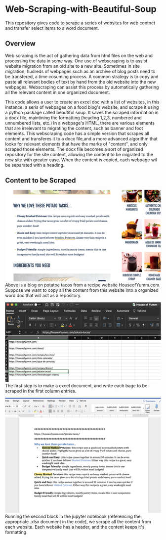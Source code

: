 # Web-Scraping-with-Beautiful-Soup

This repository gives code to scrape a series of websites for web contnet and transfer select items to a word document.

## Overview

Web scraping is the act of gathering data from html files on the web and processing the data in some way.
One use of webscraping is to assist website migration from an old site to a new site. Sometimes in site migration, hudreds
of webpages such as an archive of blog posts need to be transfered, a time cosuming process. A common strategy is to copy
and paste all relevant bodies of text by hand from the old website into the new webpages.
Webscraping can assist this process by automatically gathering all the relevant content in one organized document.

This code allows a user to create an excel doc with a list of websites, in this instance, a seris of webpages on a food blog's
website, and scrape it using a python package called beautiful soup. It saves the scraped information in a docx file,
maintining the formatting (heading 1,2,3, numbered and unnumbered lists, etc.) In a webpage's HTML, there are various 
elements that are irrelevant to migrating the content, such as banner and foot elements. This webscraping code has a simple 
version that scrapes all content and transferes it to a docx file,and a more advanced algorithm that looks for relevant elements 
that have the marks of "content", and only scraped those elements. The docx file becomes a sort of organized repository for the site
content, allowing the content to be migrated to the new site with greater ease. When the content is copied, each webpage wil be
separated with a heading.

## Content to be Scraped

![](images/blog_example.png)
Above is a blog on potatoe tacos from a recipe website HouseofYumm.com. Suppose we want to copy all the content from this website into a organized word doc that will act as a repository.

![](images/xlsx_doc.png)
The first step is to make a excel document, and write each bage to be scraped in the first column entries.

![](images/content_repo.png)
Running the second block in the jupyter notebook (referencing the appropriate .xlsx document in the code), we scrape all the content from each website. Each website has a header, and the content keeps it's formatting.
